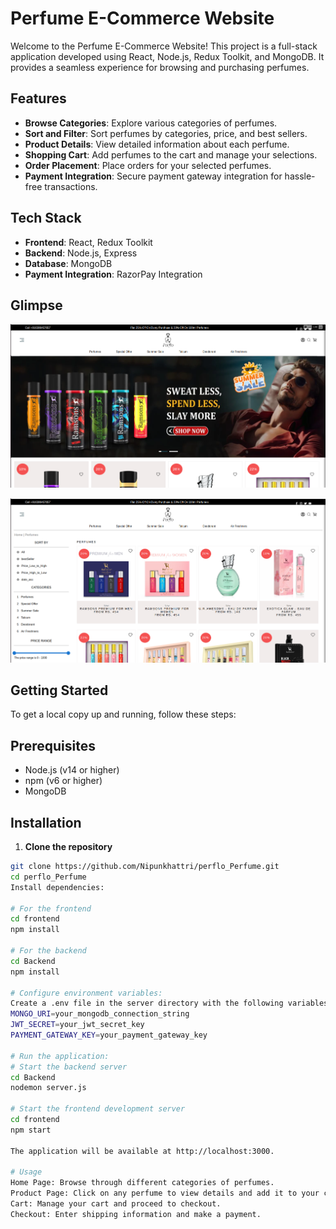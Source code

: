 # Perfume E-Commerce Website
Welcome to the Perfume E-Commerce Website! This project is a full-stack application developed using React, Node.js, Redux Toolkit, and MongoDB. It provides a seamless experience for browsing and purchasing perfumes.

## Features
- **Browse Categories**: Explore various categories of perfumes.
- **Sort and Filter**: Sort perfumes by categories, price, and best sellers.
- **Product Details**: View detailed information about each perfume.
- **Shopping Cart**: Add perfumes to the cart and manage your selections.
- **Order Placement**: Place orders for your selected perfumes.
- **Payment Integration**: Secure payment gateway integration for hassle-free transactions.

## Tech Stack
- **Frontend**: React, Redux Toolkit
- **Backend**: Node.js, Express
- **Database**: MongoDB
- **Payment Integration**: RazorPay Integration

## Glimpse
![homepage](/assests/Home.png)

![page](/assests/about.png)

## Getting Started
To get a local copy up and running, follow these steps:

## Prerequisites
- Node.js (v14 or higher)
- npm (v6 or higher)
- MongoDB

## Installation
1. **Clone the repository**
  ```bash
  git clone https://github.com/Nipunkhattri/perflo_Perfume.git
  cd perflo_Perfume
  Install dependencies:

# For the frontend
cd frontend
npm install

# For the backend
cd Backend
npm install

# Configure environment variables:
Create a .env file in the server directory with the following variables:
  MONGO_URI=your_mongodb_connection_string
  JWT_SECRET=your_jwt_secret_key
  PAYMENT_GATEWAY_KEY=your_payment_gateway_key

# Run the application:
  # Start the backend server
  cd Backend
  nodemon server.js

  # Start the frontend development server
  cd frontend
  npm start

The application will be available at http://localhost:3000.

# Usage
Home Page: Browse through different categories of perfumes.
Product Page: Click on any perfume to view details and add it to your cart.
Cart: Manage your cart and proceed to checkout.
Checkout: Enter shipping information and make a payment.
